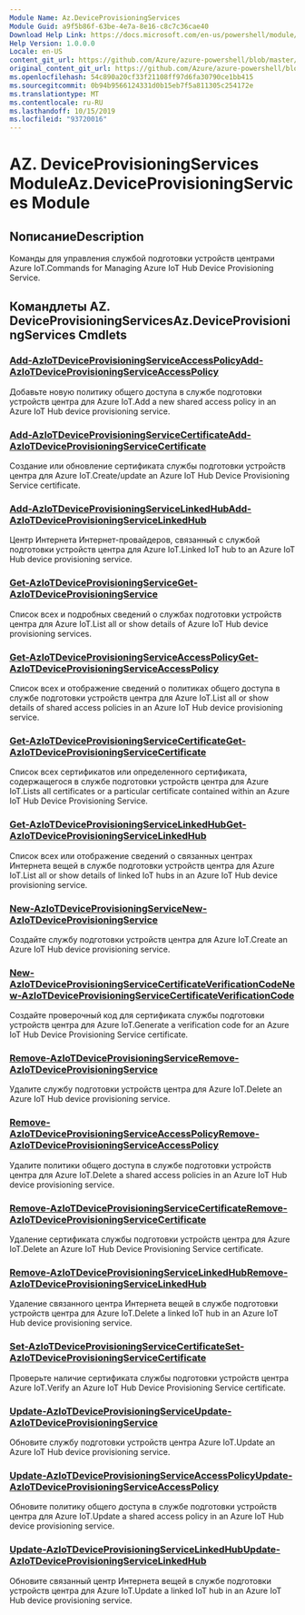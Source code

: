 ```yaml
---
Module Name: Az.DeviceProvisioningServices
Module Guid: a9f5b86f-63be-4e7a-8e16-c8c7c36cae40
Download Help Link: https://docs.microsoft.com/en-us/powershell/module/az.deviceprovisioningservices
Help Version: 1.0.0.0
Locale: en-US
content_git_url: https://github.com/Azure/azure-powershell/blob/master/src/DeviceProvisioningServices/DeviceProvisioningServices/help/Az.DeviceProvisioningServices.md
original_content_git_url: https://github.com/Azure/azure-powershell/blob/master/src/DeviceProvisioningServices/DeviceProvisioningServices/help/Az.DeviceProvisioningServices.md
ms.openlocfilehash: 54c890a20cf33f21108ff97d6fa30790ce1bb415
ms.sourcegitcommit: 0b94b9566124331d0b15eb7f5a811305c254172e
ms.translationtype: MT
ms.contentlocale: ru-RU
ms.lasthandoff: 10/15/2019
ms.locfileid: "93720016"
---
```

# <span data-ttu-id="7d6ac-101">AZ. DeviceProvisioningServices Module</span><span class="sxs-lookup"><span data-stu-id="7d6ac-101">Az.DeviceProvisioningServices Module</span></span>
## <span data-ttu-id="7d6ac-102">Nописание</span><span class="sxs-lookup"><span data-stu-id="7d6ac-102">Description</span></span>
<span data-ttu-id="7d6ac-103">Команды для управления службой подготовки устройств центрами Azure IoT.</span><span class="sxs-lookup"><span data-stu-id="7d6ac-103">Commands for Managing Azure IoT Hub Device Provisioning Service.</span></span>

## <span data-ttu-id="7d6ac-104">Командлеты AZ. DeviceProvisioningServices</span><span class="sxs-lookup"><span data-stu-id="7d6ac-104">Az.DeviceProvisioningServices Cmdlets</span></span>
### [<span data-ttu-id="7d6ac-105">Add-AzIoTDeviceProvisioningServiceAccessPolicy</span><span class="sxs-lookup"><span data-stu-id="7d6ac-105">Add-AzIoTDeviceProvisioningServiceAccessPolicy</span></span>](Add-AzIoTDeviceProvisioningServiceAccessPolicy.md)
<span data-ttu-id="7d6ac-106">Добавьте новую политику общего доступа в службе подготовки устройств центра для Azure IoT.</span><span class="sxs-lookup"><span data-stu-id="7d6ac-106">Add a new shared access policy in an Azure IoT Hub device provisioning service.</span></span>

### [<span data-ttu-id="7d6ac-107">Add-AzIoTDeviceProvisioningServiceCertificate</span><span class="sxs-lookup"><span data-stu-id="7d6ac-107">Add-AzIoTDeviceProvisioningServiceCertificate</span></span>](Add-AzIoTDeviceProvisioningServiceCertificate.md)
<span data-ttu-id="7d6ac-108">Создание или обновление сертификата службы подготовки устройств центра для Azure IoT.</span><span class="sxs-lookup"><span data-stu-id="7d6ac-108">Create/update an Azure IoT Hub Device Provisioning Service certificate.</span></span>

### [<span data-ttu-id="7d6ac-109">Add-AzIoTDeviceProvisioningServiceLinkedHub</span><span class="sxs-lookup"><span data-stu-id="7d6ac-109">Add-AzIoTDeviceProvisioningServiceLinkedHub</span></span>](Add-AzIoTDeviceProvisioningServiceLinkedHub.md)
<span data-ttu-id="7d6ac-110">Центр Интернета Интернет-провайдеров, связанный с службой подготовки устройств центра для Azure IoT.</span><span class="sxs-lookup"><span data-stu-id="7d6ac-110">Linked IoT hub to an Azure IoT Hub device provisioning service.</span></span>

### [<span data-ttu-id="7d6ac-111">Get-AzIoTDeviceProvisioningService</span><span class="sxs-lookup"><span data-stu-id="7d6ac-111">Get-AzIoTDeviceProvisioningService</span></span>](Get-AzIoTDeviceProvisioningService.md)
<span data-ttu-id="7d6ac-112">Список всех и подробных сведений о службах подготовки устройств центра для Azure IoT.</span><span class="sxs-lookup"><span data-stu-id="7d6ac-112">List all or show details of Azure IoT Hub device provisioning services.</span></span>

### [<span data-ttu-id="7d6ac-113">Get-AzIoTDeviceProvisioningServiceAccessPolicy</span><span class="sxs-lookup"><span data-stu-id="7d6ac-113">Get-AzIoTDeviceProvisioningServiceAccessPolicy</span></span>](Get-AzIoTDeviceProvisioningServiceAccessPolicy.md)
<span data-ttu-id="7d6ac-114">Список всех и отображение сведений о политиках общего доступа в службе подготовки устройств центра для Azure IoT.</span><span class="sxs-lookup"><span data-stu-id="7d6ac-114">List all or show details of shared access policies in an Azure IoT Hub device provisioning service.</span></span>

### [<span data-ttu-id="7d6ac-115">Get-AzIoTDeviceProvisioningServiceCertificate</span><span class="sxs-lookup"><span data-stu-id="7d6ac-115">Get-AzIoTDeviceProvisioningServiceCertificate</span></span>](Get-AzIoTDeviceProvisioningServiceCertificate.md)
<span data-ttu-id="7d6ac-116">Список всех сертификатов или определенного сертификата, содержащегося в службе подготовки устройств центра для Azure IoT.</span><span class="sxs-lookup"><span data-stu-id="7d6ac-116">Lists all certificates or a particular certificate contained within an Azure IoT Hub Device Provisioning Service.</span></span>

### [<span data-ttu-id="7d6ac-117">Get-AzIoTDeviceProvisioningServiceLinkedHub</span><span class="sxs-lookup"><span data-stu-id="7d6ac-117">Get-AzIoTDeviceProvisioningServiceLinkedHub</span></span>](Get-AzIoTDeviceProvisioningServiceLinkedHub.md)
<span data-ttu-id="7d6ac-118">Список всех или отображение сведений о связанных центрах Интернета вещей в службе подготовки устройств центра для Azure IoT.</span><span class="sxs-lookup"><span data-stu-id="7d6ac-118">List all or show details of linked IoT hubs in an Azure IoT Hub device provisioning service.</span></span>

### [<span data-ttu-id="7d6ac-119">New-AzIoTDeviceProvisioningService</span><span class="sxs-lookup"><span data-stu-id="7d6ac-119">New-AzIoTDeviceProvisioningService</span></span>](New-AzIoTDeviceProvisioningService.md)
<span data-ttu-id="7d6ac-120">Создайте службу подготовки устройств центра для Azure IoT.</span><span class="sxs-lookup"><span data-stu-id="7d6ac-120">Create an Azure IoT Hub device provisioning service.</span></span>

### [<span data-ttu-id="7d6ac-121">New-AzIoTDeviceProvisioningServiceCertificateVerificationCode</span><span class="sxs-lookup"><span data-stu-id="7d6ac-121">New-AzIoTDeviceProvisioningServiceCertificateVerificationCode</span></span>](New-AzIoTDeviceProvisioningServiceCertificateVerificationCode.md)
<span data-ttu-id="7d6ac-122">Создайте проверочный код для сертификата службы подготовки устройств центра для Azure IoT.</span><span class="sxs-lookup"><span data-stu-id="7d6ac-122">Generate a verification code for an Azure IoT Hub Device Provisioning Service certificate.</span></span>

### [<span data-ttu-id="7d6ac-123">Remove-AzIoTDeviceProvisioningService</span><span class="sxs-lookup"><span data-stu-id="7d6ac-123">Remove-AzIoTDeviceProvisioningService</span></span>](Remove-AzIoTDeviceProvisioningService.md)
<span data-ttu-id="7d6ac-124">Удалите службу подготовки устройств центра для Azure IoT.</span><span class="sxs-lookup"><span data-stu-id="7d6ac-124">Delete an Azure IoT Hub device provisioning service.</span></span>

### [<span data-ttu-id="7d6ac-125">Remove-AzIoTDeviceProvisioningServiceAccessPolicy</span><span class="sxs-lookup"><span data-stu-id="7d6ac-125">Remove-AzIoTDeviceProvisioningServiceAccessPolicy</span></span>](Remove-AzIoTDeviceProvisioningServiceAccessPolicy.md)
<span data-ttu-id="7d6ac-126">Удалите политики общего доступа в службе подготовки устройств центра для Azure IoT.</span><span class="sxs-lookup"><span data-stu-id="7d6ac-126">Delete a shared access policies in an Azure IoT Hub device provisioning service.</span></span>

### [<span data-ttu-id="7d6ac-127">Remove-AzIoTDeviceProvisioningServiceCertificate</span><span class="sxs-lookup"><span data-stu-id="7d6ac-127">Remove-AzIoTDeviceProvisioningServiceCertificate</span></span>](Remove-AzIoTDeviceProvisioningServiceCertificate.md)
<span data-ttu-id="7d6ac-128">Удаление сертификата службы подготовки устройств центра для Azure IoT.</span><span class="sxs-lookup"><span data-stu-id="7d6ac-128">Delete an Azure IoT Hub Device Provisioning Service certificate.</span></span>

### [<span data-ttu-id="7d6ac-129">Remove-AzIoTDeviceProvisioningServiceLinkedHub</span><span class="sxs-lookup"><span data-stu-id="7d6ac-129">Remove-AzIoTDeviceProvisioningServiceLinkedHub</span></span>](Remove-AzIoTDeviceProvisioningServiceLinkedHub.md)
<span data-ttu-id="7d6ac-130">Удаление связанного центра Интернета вещей в службе подготовки устройств центра для Azure IoT.</span><span class="sxs-lookup"><span data-stu-id="7d6ac-130">Delete a linked IoT hub in an Azure IoT Hub device provisioning service.</span></span>

### [<span data-ttu-id="7d6ac-131">Set-AzIoTDeviceProvisioningServiceCertificate</span><span class="sxs-lookup"><span data-stu-id="7d6ac-131">Set-AzIoTDeviceProvisioningServiceCertificate</span></span>](Set-AzIoTDeviceProvisioningServiceCertificate.md)
<span data-ttu-id="7d6ac-132">Проверьте наличие сертификата службы подготовки устройств центра Azure IoT.</span><span class="sxs-lookup"><span data-stu-id="7d6ac-132">Verify an Azure IoT Hub Device Provisioning Service certificate.</span></span>

### [<span data-ttu-id="7d6ac-133">Update-AzIoTDeviceProvisioningService</span><span class="sxs-lookup"><span data-stu-id="7d6ac-133">Update-AzIoTDeviceProvisioningService</span></span>](Update-AzIoTDeviceProvisioningService.md)
<span data-ttu-id="7d6ac-134">Обновите службу подготовки устройств центра Azure IoT.</span><span class="sxs-lookup"><span data-stu-id="7d6ac-134">Update an Azure IoT Hub device provisioning service.</span></span>

### [<span data-ttu-id="7d6ac-135">Update-AzIoTDeviceProvisioningServiceAccessPolicy</span><span class="sxs-lookup"><span data-stu-id="7d6ac-135">Update-AzIoTDeviceProvisioningServiceAccessPolicy</span></span>](Update-AzIoTDeviceProvisioningServiceAccessPolicy.md)
<span data-ttu-id="7d6ac-136">Обновите политику общего доступа в службе подготовки устройств центра для Azure IoT.</span><span class="sxs-lookup"><span data-stu-id="7d6ac-136">Update a shared access policy in an Azure IoT Hub device provisioning service.</span></span>

### [<span data-ttu-id="7d6ac-137">Update-AzIoTDeviceProvisioningServiceLinkedHub</span><span class="sxs-lookup"><span data-stu-id="7d6ac-137">Update-AzIoTDeviceProvisioningServiceLinkedHub</span></span>](Update-AzIoTDeviceProvisioningServiceLinkedHub.md)
<span data-ttu-id="7d6ac-138">Обновите связанный центр Интернета вещей в службе подготовки устройств центра для Azure IoT.</span><span class="sxs-lookup"><span data-stu-id="7d6ac-138">Update a linked IoT hub in an Azure IoT Hub device provisioning service.</span></span>

